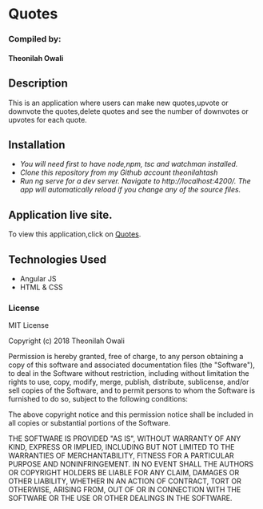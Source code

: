 # Quotes

### Compiled by:
 #### Theonilah Owali

## Description
This is an application where users can make new quotes,upvote or downvote the quotes,delete quotes and see the number of downvotes or upvotes for each quote.  

## Installation

* _You will need first to have node,npm, tsc and watchman installed._
* _Clone this repository from my Github account theonilahtash_
* _Run ng serve for a dev server. Navigate to http://localhost:4200/. The app will automatically reload if you change any of the source files._

## Application live site.

To view this application,click on [Quotes](https://theonilahtash.github.io/Quotes/).

## Technologies Used

* Angular JS
* HTML & CSS

### License
MIT License

Copyright (c) 2018 Theonilah Owali

Permission is hereby granted, free of charge, to any person obtaining a copy
of this software and associated documentation files (the "Software"), to deal
in the Software without restriction, including without limitation the rights
to use, copy, modify, merge, publish, distribute, sublicense, and/or sell
copies of the Software, and to permit persons to whom the Software is
furnished to do so, subject to the following conditions:

The above copyright notice and this permission notice shall be included in all
copies or substantial portions of the Software.

THE SOFTWARE IS PROVIDED "AS IS", WITHOUT WARRANTY OF ANY KIND, EXPRESS OR
IMPLIED, INCLUDING BUT NOT LIMITED TO THE WARRANTIES OF MERCHANTABILITY,
FITNESS FOR A PARTICULAR PURPOSE AND NONINFRINGEMENT. IN NO EVENT SHALL THE
AUTHORS OR COPYRIGHT HOLDERS BE LIABLE FOR ANY CLAIM, DAMAGES OR OTHER
LIABILITY, WHETHER IN AN ACTION OF CONTRACT, TORT OR OTHERWISE, ARISING FROM,
OUT OF OR IN CONNECTION WITH THE SOFTWARE OR THE USE OR OTHER DEALINGS IN THE
SOFTWARE.
